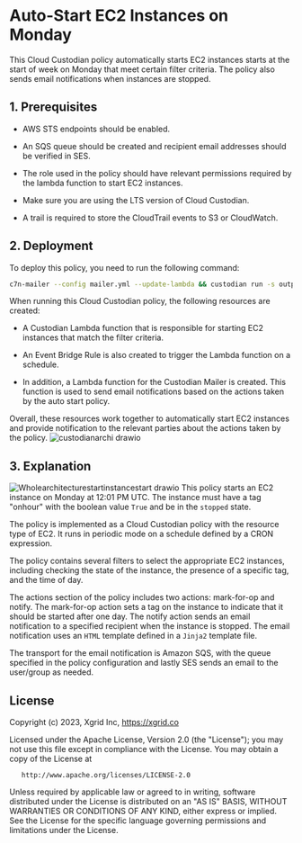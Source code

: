 # Auto-Start EC2 Instances on Monday

This Cloud Custodian policy automatically starts EC2 instances starts at the start of week on Monday that meet certain filter criteria. The policy also sends email notifications when instances are stopped.

## 1. Prerequisites

- AWS STS endpoints should be enabled.

- An SQS queue should be created and recipient email addresses should be verified in SES.

- The role used in the policy should have relevant permissions required by the lambda function to start EC2 instances.

- Make sure you are using the LTS version of Cloud Custodian.

- A trail is required to store the CloudTrail events to S3 or CloudWatch.

## 2. Deployment

To deploy this policy, you need to run the following command:

```bash
c7n-mailer --config mailer.yml --update-lambda && custodian run -s output/ startinstance.yml
```

When running this Cloud Custodian policy, the following resources are created:

- A Custodian Lambda function that is responsible for starting EC2 instances that match the filter criteria.

- An Event Bridge Rule is also created to trigger the Lambda function on a schedule.

- In addition, a Lambda function for the Custodian Mailer is created. This function is used to send email notifications based on the actions taken by the auto start policy.

Overall, these resources work together to automatically start EC2 instances and provide notification to the relevant parties about the actions taken by the policy.
![custodianarchi drawio](https://user-images.githubusercontent.com/122358742/222403598-40b557da-5086-4686-b48a-72cdae724a6a.png)

## 3. Explanation

![Wholearchitecturestartinstancestart drawio](https://user-images.githubusercontent.com/122358742/222975313-2ba6d054-7063-4509-8498-c118c1b840e2.png)
This policy starts an EC2 instance on Monday at 12:01 PM UTC. The instance must have a tag "onhour" with the boolean value `True` and be in the `stopped` state.

The policy is implemented as a Cloud Custodian policy with the resource type of EC2. It runs in periodic mode on a schedule defined by a CRON expression.

The policy contains several filters to select the appropriate EC2 instances, including checking the state of the instance, the presence of a specific tag, and the time of day.

The actions section of the policy includes two actions: mark-for-op and notify. The mark-for-op action sets a tag on the instance to indicate that it should be started after one day. The notify action sends an email notification to a specified recipient when the instance is stopped. The email notification uses an `HTML` template defined in a `Jinja2` template file.

The transport for the email notification is Amazon SQS, with the queue specified in the policy configuration and lastly SES sends an email to the user/group as needed.

## License

Copyright (c) 2023, Xgrid Inc, https://xgrid.co

Licensed under the Apache License, Version 2.0 (the "License");
you may not use this file except in compliance with the License.
You may obtain a copy of the License at

       http://www.apache.org/licenses/LICENSE-2.0

Unless required by applicable law or agreed to in writing, software
distributed under the License is distributed on an "AS IS" BASIS,
WITHOUT WARRANTIES OR CONDITIONS OF ANY KIND, either express or implied.
See the License for the specific language governing permissions and
limitations under the License.
